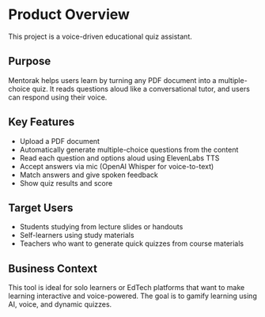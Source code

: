 # Product Overview

This project is a voice-driven educational quiz assistant.

## Purpose
Mentorak helps users learn by turning any PDF document into a multiple-choice quiz. It reads questions aloud like a conversational tutor, and users can respond using their voice.

## Key Features
- Upload a PDF document
- Automatically generate multiple-choice questions from the content
- Read each question and options aloud using ElevenLabs TTS
- Accept answers via mic (OpenAI Whisper for voice-to-text)
- Match answers and give spoken feedback
- Show quiz results and score

## Target Users
- Students studying from lecture slides or handouts
- Self-learners using study materials
- Teachers who want to generate quick quizzes from course materials

## Business Context
This tool is ideal for solo learners or EdTech platforms that want to make learning interactive and voice-powered. The goal is to gamify learning using AI, voice, and dynamic quizzes.
